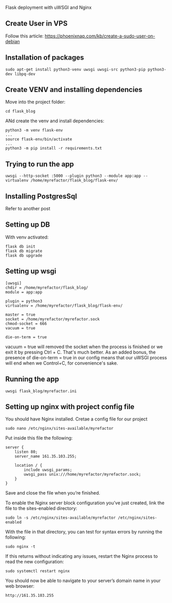 Flask deployment with uWSGI and Nginx

## Create User in VPS
Follow this article:
https://phoenixnap.com/kb/create-a-sudo-user-on-debian

## Installation of packages
```commandline
sudo apt-get install python3-venv uwsgi uwsgi-src python3-pip python3-dev libpq-dev
```

## Create VENV and installing dependencies
Move into the project folder:
```commandline
cd flask_blog
```
ANd create the venv and install dependencies:
```commandline
python3 -m venv flask-env
...
source flask-env/bin/activate
...
python3 -m pip install -r requirements.txt
```

## Trying to run the app
```commandline
uwsgi --http-socket :5000 --plugin python3 --module app:app --virtualenv /home/myrefactor/flask_blog/flask-env/
```

## Installing PostgresSql
Refer to another post

## Setting up DB
With venv activated:
```commandline
flask db init
flask db migrate
flask db upgrade
```

## Setting up wsgi
```commandline
[uwsgi]
chdir = /home/myrefactor/flask_blog/
module = app:app

plugin = python3
virtualenv = /home/myrefactor/flask_blog/flask-env/

master = true
socket = /home/myrefactor/myrefactor.sock
chmod-socket = 666
vacuum = true

die-on-term = true
```
vacuum = true will removed the socket when the process is finished or we exit it by pressing Ctrl + C.
That's much better. As an added bonus, the presence of die-on-term = true in our config means that our uWSGI process will end when we Control+C, for convenience's sake.

## Running the app
```commandline
uwsgi flask_blog/myrefactor.ini
```

## Setting up nginx with project config file
You should have Nginx installed. Cretae a config file for our project
```commandline
sudo nano /etc/nginx/sites-available/myrefactor
```
Put inside this file the following:
```commandline
server {
    listen 80;
    server_name 161.35.103.255;

    location / {
        include uwsgi_params;
        uwsgi_pass unix:///home/myrefactor/myrefactor.sock;
    }
}

```

Save and close the file when you’re finished.

To enable the Nginx server block configuration you’ve just created, link the file to the sites-enabled directory:
```
sudo ln -s /etc/nginx/sites-available/myrefactor /etc/nginx/sites-enabled
```
With the file in that directory, you can test for syntax errors by running the following:

```sudo nginx -t```

If this returns without indicating any issues, restart the Nginx process to read the new configuration:

```sudo systemctl restart nginx```

You should now be able to navigate to your server’s domain name in your web browser:

```http://161.35.103.255```